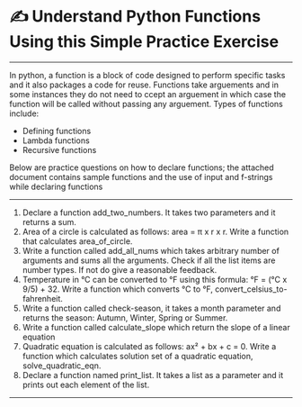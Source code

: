 # ✍️ Understand Python Functions Using this Simple Practice Exercise 
---
In python, a function is a block of code designed to perform specific tasks and it also packages a code for reuse. Functions take arguements and in some instances they do not need to ccept an arguement in which case the function will be called without passing any arguement. 
Types of functions include:
- Defining functions
- Lambda functions
- Recursive functions

Below are practice questions on how to declare functions; the attached document contains sample functions and the use of input and f-strings while declaring functions

---

1. Declare a function add_two_numbers. It takes two parameters and it returns a sum.
2. Area of a circle is calculated as follows: area = π x r x r. Write a function that calculates area_of_circle.
3. Write a function called add_all_nums which takes arbitrary number of arguments and sums all the arguments. Check if all the list items are number types. If not do give  a reasonable feedback.
4. Temperature in °C can be converted to °F using this formula: °F = (°C x 9/5) + 32. Write a function which converts °C to °F, convert_celsius_to-fahrenheit.
5. Write a function called check-season, it takes a month parameter and returns the season: Autumn, Winter, Spring or Summer.
6. Write a function called calculate_slope which return the slope of a linear equation
7. Quadratic equation is calculated as follows: ax² + bx + c = 0. Write a function which calculates solution set of a quadratic equation, solve_quadratic_eqn.
8. Declare a function named print_list. It takes a list as a parameter and it prints out each element of the list.
---
